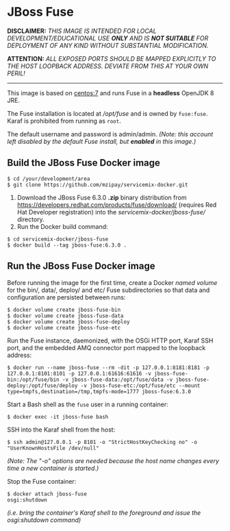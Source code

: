 # JBoss Fuse

**DISCLAIMER:** *THIS IMAGE IS INTENDED FOR LOCAL
DEVELOPMENT/EDUCATIONAL USE __ONLY__ AND IS __NOT SUITABLE__ FOR
DEPLOYMENT OF ANY KIND WITHOUT SUBSTANTIAL MODIFICATION.*

**ATTENTION:** *ALL EXPOSED PORTS SHOULD BE MAPPED EXPLICITLY TO THE
HOST LOOPBACK ADDRESS. DEVIATE FROM THIS AT YOUR OWN PERIL!*

------------------------------------------------------------------------

This image is based on [centos:7](https://hub.docker.com/_/centos) and
runs Fuse in a **headless** OpenJDK 8 JRE.

The Fuse installation is located at */opt/fuse* and is owned by
``fuse:fuse``. Karaf is prohibited from running as ``root``.

The default username and password is admin/admin. *(Note: this account
left disabled by the default Fuse install, but __enabled__ in this
image.)*

## Build the JBoss Fuse Docker image

```shell
$ cd /your/development/area
$ git clone https://github.com/mzipay/servicemix-docker.git
```

1. Download the JBoss Fuse 6.3.0 **.zip** binary distribution
   from https://developers.redhat.com/products/fuse/download/ (requires
   Red Hat Developer registration) into the
   *servicemix-docker/jboss-fuse/* directory.
3. Run the Docker build command:

```shell
$ cd servicemix-docker/jboss-fuse
$ docker build --tag jboss-fuse:6.3.0 .
```

## Run the JBoss Fuse Docker image

Before running the image for the first time, create a Docker *named
volume* for the bin/, data/, deploy/ and etc/ Fuse subdirectories so that
data and configuration are persisted between runs:
```shell
$ docker volume create jboss-fuse-bin
$ docker volume create jboss-fuse-data
$ docker volume create jboss-fuse-deploy
$ docker volume create jboss-fuse-etc
```

Run the Fuse instance, daemonized, with the OSGi HTTP port, Karaf SSH
port, and the embedded AMQ connector port mapped to the loopback
address:
```shell
$ docker run --name jboss-fuse --rm -dit -p 127.0.0.1:8181:8181 -p 127.0.0.1:8101:8101 -p 127.0.0.1:61616:61616 -v jboss-fuse-bin:/opt/fuse/bin -v jboss-fuse-data:/opt/fuse/data -v jboss-fuse-deploy:/opt/fuse/deploy -v jboss-fuse-etc:/opt/fuse/etc --mount type=tmpfs,destination=/tmp,tmpfs-mode=1777 jboss-fuse:6.3.0
```

Start a Bash shell as the ``fuse`` user in a running container:
```shell
$ docker exec -it jboss-fuse bash
```

SSH into the Karaf shell from the host:
```shell
$ ssh admin@127.0.0.1 -p 8101 -o "StrictHostKeyChecking no" -o "UserKnownHostsFile /dev/null"
```
*(Note: The "-o" options are needed because the host name changes every
time a new container is started.)*

Stop the Fuse container:
```shell
$ docker attach jboss-fuse
osgi:shutdown
```
*(i.e. bring the container's Karaf shell to the foreground and issue the
osgi:shutdown command)*


